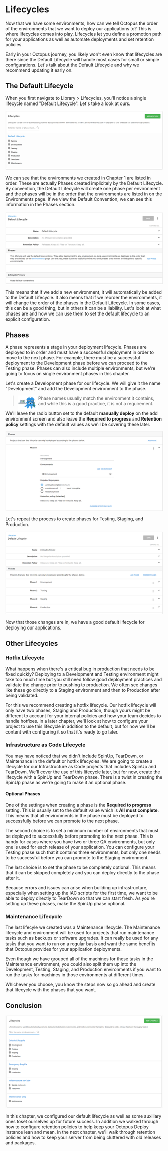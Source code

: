 # Lifecycles

Now that we have some environments, how can we tell Octopus the order of the environments that we want to deploy our applications to? This is where lifecycles comes into play. Lifecycles let you define a promotion path for your applications as well as automate deployments and set retention policies.

Early in your Octopus journey, you likely won't even know that lifecycles are there since the Default Lifecycle will handle most cases for small or simple configurations. Let's talk about the Default Lifecycle and why we recommend updating it early on.

## The Default Lifecycle

When you first navigate to Library > Lifecycles, you'll notice a single lifecycle named "Default Lifecycle". Let's take a look at ours.

![](images/chapter002-default-lifecycle.png)

We can see that the environments we created in Chapter 1 are listed in order. These are actually Phases created implicitely by the Default Lifecycle. By convention, the Default Lifecycle will create one phase per environment and the phases will be in the order that the environments are listed in on the Environments page. If we view the Default Convention, we can see this information in the Phases section.

![](images/chapter002-default-lifecycle-view.png)

This means that if we add a new environment, it will automatically be added to the Default Lifecycle. It also means that if we reorder the environments, it will change the order of the phases in the Default Lifecycle. In some cases, this can be a good thing, but in others it can be a liability. Let's look at what phases are and how we can use them to set the default lifecycle to an explicit configuration.

## Phases

A phase represents a stage in your deployment lifecycle. Phases are deployed to in order and must have a successful deployment in order to move to the next phase. For example, there must be a successful deployment to the Development phase before we can proceed to the Testing phase. Phases can also include multiple environments, but we're going to focus on single environment phases in this chapter.

Let's create a Development phase for our lifecycle. We will give it the name "Development" and add the Development environment to the phase.

> <img src="images/professoroctopus.png" style="float: left;"> Phase names usually match the environment it contains, and while this is a good practice, it is not a requirement.

We'll leave the radio button set to the default **manually deploy** on the add environment screen and also leave the **Required to progress** and **Retention policy** settings with the default values as we'll be covering these later.

![](images/chapter002-default-lifecycle-add-development-phase.png)

Let's repeat the process to create phases for Testing, Staging, and Production.

![](images/chapter002-default-lifecycle-explicit-phases.png)

Now that those changes are in, we have a good default lifecycle for deploying our applications.

## Other Lifecycles

### Hotfix Lifecycle

What happens when there's a critical bug in production that needs to be fixed quickly? Deploying to a Development and Testing environment might take too much time but you still need follow good deployment practices and validate the change prior to pushing to production. We often see changes like these go directly to a Staging environment and then to Production after being validated.

For this we recommend creating a hotfix lifecycle. Our hotfix lifecycle will only have two phases, Staging and Production, though yours might be different to account for your internal policies and how your team decides to handle hotfixes. In a later chapter, we'll look at how to configure your project to use this lifecycle in addition to the default, but for now we'll be content with configuring it so that it's ready to go later.

### Infrastructure as Code Lifecycle

You may have noticed that we didn't include SpinUp, TearDown, or Maintenance in the default or hotfix lifecycles. We are going to create a lifecycle for our Infrastructure as Code projects that includes SpinUp and TearDown. We'll cover the use of this lifecycle later, but for now, create the lifecycle with a SpinUp and TearDown phase. There is a twist in creating the SpinUp phase as we're going to make it an optional phase.

#### Optional Phases

One of the settings when creating a phase is the **Required to progress** setting. This is usually set to the default value which is **All must complete**. This means that all environments in the phase must be deployed to successfully before we can promote to the next phase.

The second choice is to set a minimum number of environments that must be deployed to successfully before promoting to the next phase. This is handy for cases where you have two or three QA environments, but only one is used for each release of your application. You can configure your Testing phase such that it contains three environments, but only one needs to be successful before you can promote to the Staging environment.

The last choice is to set the phase to be completely optional. This means that it can be skipped completely and you can deploy directly to the phase after it.

Because errors and issues can arise when building up infrastructure, especially when setting up the IAC scripts for the first time, we want to be able to deploy directly to TearDown so that we can start fresh. As you're setting up these phases, make the SpinUp phase optional.

### Maintenance Lifecycle

The last lifecyle we created was a Maintenance lifecycle. The Maintenance lifecycle and environment will be used for projects that run maintenance tasks such as backups or software upgrades. It can really be used for any tasks that you want to run on a regular basis and want the same benefits that Octopus provides for your application deployments.

Even though we have grouped all of the machines for these tasks in the Maintenance environment, you could also split them up into the Development, Testing, Staging, and Production environments if you want to run the tasks for machines in those environments at different times.

Whichever you choose, you know the steps now so go ahead and create that lifecycle with the phases that you want.

## Conclusion

![](images/chapter001-alllifecycles.png)

In this chapter, we configured our default lifecycle as well as some auxillary ones toset ourselves up for future success. In addition we walked through how to configure retention policies to help keep your Octopus Deploy instance lean and mean.  In the next chapter, we'll walk through retention policies and how to keep your server from being cluttered with old releases and packages.